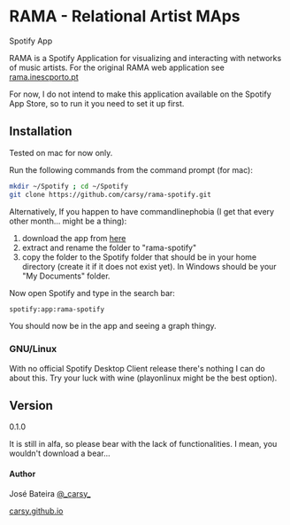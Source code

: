 RAMA - Relational Artist MAps
=========

Spotify App

RAMA is a Spotify Application for visualizing and interacting with networks of music artists. For the original RAMA web application see [rama.inescporto.pt]

For now, I do not intend to make this application available on the Spotify App Store, so to run it you need to set it up first.


Installation
--------------
Tested on mac for now only.

Run the following commands from the command prompt (for mac):
```sh
mkdir ~/Spotify ; cd ~/Spotify
git clone https://github.com/carsy/rama-spotify.git
```

Alternatively, If you happen to have commandlinephobia (I get that every other month... might be a thing):

1. download the app from [here]
2. extract and rename the folder to "rama-spotify"
3. copy the folder to the Spotify folder that should be in your home directory (create it if it does not exist yet). In Windows should be your "My Documents" folder.

Now open Spotify and type in the search bar:
```sh
spotify:app:rama-spotify
```
You should now be in the app and seeing a graph thingy.

### GNU/Linux

With no official Spotify Desktop Client release there's nothing I can do about this. Try your luck with wine (playonlinux might be the best option).

Version
----

0.1.0

It is still in alfa, so please bear with the lack of functionalities.
I mean, you wouldn't download a bear...


#### Author

José Bateira
[@\_carsy\_]

[carsy.github.io]

[rama.inescporto.pt]:http://rama.inescporto.pt
[carsy.github.io]:http://carsy.github.io
[@\_carsy\_]:http://twitter.com/_carsy_
[here]:https://github.com/carsy/rama-spotify/archive/master.zip
    